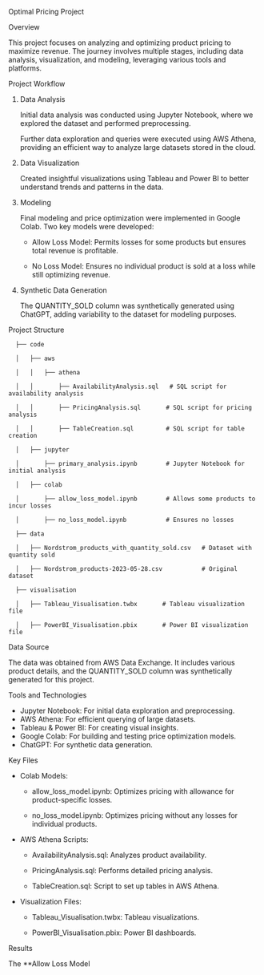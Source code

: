 Optimal Pricing Project

  Overview

This project focuses on analyzing and optimizing product pricing to maximize revenue. The journey involves multiple stages, including data analysis, visualization, and modeling, leveraging various tools and platforms.

  Project Workflow

1. Data Analysis
   
    Initial data analysis was conducted using Jupyter Notebook, where we explored the dataset and performed preprocessing.
   
    Further data exploration and queries were executed using AWS Athena, providing an efficient way to analyze large datasets stored in the cloud.


2. Data Visualization
   
    Created insightful visualizations using Tableau and Power BI to better understand trends and patterns in the data.

   
3. Modeling
   
    Final modeling and price optimization were implemented in Google Colab. Two key models were developed:
   
     * Allow Loss Model: Permits losses for some products but ensures total revenue is profitable.
   
     * No Loss Model: Ensures no individual product is sold at a loss while still optimizing revenue.

   
4. Synthetic Data Generation
   
    The QUANTITY_SOLD column was synthetically generated using ChatGPT, adding variability to the dataset for modeling purposes.

  
  Project Structure


      ├── code

      │   ├── aws

      │   │   ├── athena

      │   │       ├── AvailabilityAnalysis.sql   # SQL script for availability analysis

      │   │       ├── PricingAnalysis.sql       # SQL script for pricing analysis

      │   │       ├── TableCreation.sql         # SQL script for table creation

      │   ├── jupyter

      │       ├── primary_analysis.ipynb        # Jupyter Notebook for initial analysis

      │   ├── colab

      │       ├── allow_loss_model.ipynb        # Allows some products to incur losses

      │       ├── no_loss_model.ipynb           # Ensures no losses

      ├── data

      │   ├── Nordstrom_products_with_quantity_sold.csv   # Dataset with quantity sold

      │   ├── Nordstrom_products-2023-05-28.csv           # Original dataset

      ├── visualisation

      │   ├── Tableau_Visualisation.twbx       # Tableau visualization file

      │   ├── PowerBI_Visualisation.pbix       # Power BI visualization file


  Data Source

   The data was obtained from AWS Data Exchange. It includes various product details, and the QUANTITY_SOLD column was synthetically generated for this 
   project.
  

  Tools and Technologies
    
* Jupyter Notebook: For initial data exploration and preprocessing.
* AWS Athena: For efficient querying of large datasets.
* Tableau & Power BI: For creating visual insights.
* Google Colab: For building and testing price optimization models.
* ChatGPT: For synthetic data generation.
  

  
Key Files

* Colab Models:

   * allow_loss_model.ipynb: Optimizes pricing with allowance for product-specific losses.

   * no_loss_model.ipynb: Optimizes pricing without any losses for individual products.

 
* AWS Athena Scripts:

   * AvailabilityAnalysis.sql: Analyzes product availability.

   * PricingAnalysis.sql: Performs detailed pricing analysis.

   * TableCreation.sql: Script to set up tables in AWS Athena.


* Visualization Files:

   * Tableau_Visualisation.twbx: Tableau visualizations.

   * PowerBI_Visualisation.pbix: Power BI dashboards.


     
 Results

   The **Allow Loss Model
